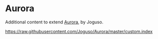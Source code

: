 # Aurora
Additional content to extend [Aurora](https://aurorabuilder.com/), by Joguso.

https://raw.githubusercontent.com/Joguso/Aurora/master/custom.index
